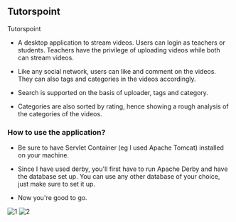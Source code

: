 ## Tutorspoint

Tutorspoint

* A desktop application to stream videos. Users can login as teachers or students. Teachers have the privilege of uploading videos while both can stream videos.

* Like any social network, users can like and comment on the videos. They can also tags and categories in the videos accordingly. 

* Search is supported on the basis of uploader, tags and category.

* Categories are also sorted by rating, hence showing a rough analysis of the categories of the videos.

### How to use the application?

* Be sure to have Servlet Container (eg I used Apache Tomcat) installed on your machine. 

* Since I have used derby, you'll first have to run Apache Derby and have the database set up. You can use any other database of your choice, just make sure to set it up.

* Now you're good to go.

![1](https://drive.google.com/file/d/1tVP7P9z-s2tVbBSg03GNLfx6FLQNeJ7N/view?usp=sharing)
![2](https://drive.google.com/file/d/15AZ_Vu0sQWhnBvYtvvW3Ho8wRV4WAsnE/view?usp=sharing)

